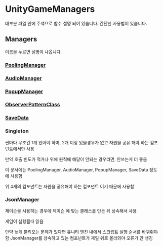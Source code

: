 # UnityGameManagers

대부분 파일 안에 주석으로 함수 설명 되어 있습니다.
간단한 사용법이 있습니다.

## Managers

이름을 누르면 설명이 나옵니다.

### [PoolingManager](ManagersMarkDown/PoolingManager.md)

### [AudioManager](ManagersMarkDown/AudioManager.md)

### [PopupManager](ManagersMarkDown/PopupManager.md)

### [ObserverPatternClass](ManagersMarkDown/ObserverPatternClass.md)

### [SaveData](ManagersMarkDown/SaveDataManger.md)

### Singleton
씬마다 무조건 1개 있어야 하며, 2개 이상 있을경우가 없고 자원을 공유 해야 하는 컴포넌트에서만 사용

만약 호출 빈도가 적거나 위에 원칙에 해당이 안되는 경우라면, 안쓰는게 더 좋음

이 문서에는 PoolingManager, AudioManager, PopupManager, SaveData 정도에 사용함

위 4개의 컴포넌트는 자원을 공유해야 하는 컴포넌트 이기 때문에 사용함

### JsonManager
제이슨을 사용하는 경우에 제이슨 에 맞는 클래스를 만든 뒤 상속해서 사용

게임이 실행될때 읽음

만약 늦게 불려오는 문제가 있다면 유니티 엔진 내에서 스크립트 실행 순서를 바꿔줘야함
JsonManager를 상속하고 있는 컴포넌트가 제일 위로 올라와야 오류가 안 생김
